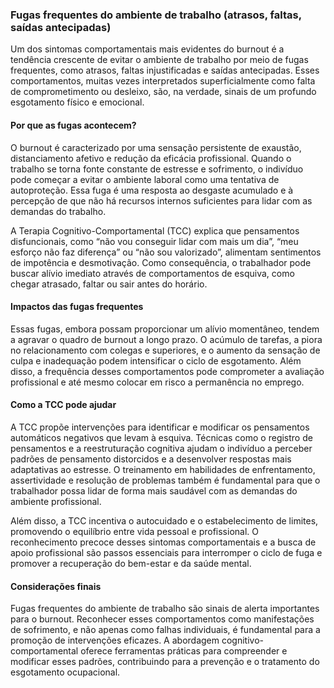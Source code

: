 
### Fugas frequentes do ambiente de trabalho (atrasos, faltas, saídas antecipadas)

Um dos sintomas comportamentais mais evidentes do burnout é a tendência crescente de evitar o ambiente de trabalho por meio de fugas frequentes, como atrasos, faltas injustificadas e saídas antecipadas. Esses comportamentos, muitas vezes interpretados superficialmente como falta de comprometimento ou desleixo, são, na verdade, sinais de um profundo esgotamento físico e emocional.

#### Por que as fugas acontecem?

O burnout é caracterizado por uma sensação persistente de exaustão, distanciamento afetivo e redução da eficácia profissional. Quando o trabalho se torna fonte constante de estresse e sofrimento, o indivíduo pode começar a evitar o ambiente laboral como uma tentativa de autoproteção. Essa fuga é uma resposta ao desgaste acumulado e à percepção de que não há recursos internos suficientes para lidar com as demandas do trabalho.

A Terapia Cognitivo-Comportamental (TCC) explica que pensamentos disfuncionais, como “não vou conseguir lidar com mais um dia”, “meu esforço não faz diferença” ou “não sou valorizado”, alimentam sentimentos de impotência e desmotivação. Como consequência, o trabalhador pode buscar alívio imediato através de comportamentos de esquiva, como chegar atrasado, faltar ou sair antes do horário.

#### Impactos das fugas frequentes

Essas fugas, embora possam proporcionar um alívio momentâneo, tendem a agravar o quadro de burnout a longo prazo. O acúmulo de tarefas, a piora no relacionamento com colegas e superiores, e o aumento da sensação de culpa e inadequação podem intensificar o ciclo de esgotamento. Além disso, a frequência desses comportamentos pode comprometer a avaliação profissional e até mesmo colocar em risco a permanência no emprego.

#### Como a TCC pode ajudar

A TCC propõe intervenções para identificar e modificar os pensamentos automáticos negativos que levam à esquiva. Técnicas como o registro de pensamentos e a reestruturação cognitiva ajudam o indivíduo a perceber padrões de pensamento distorcidos e a desenvolver respostas mais adaptativas ao estresse. O treinamento em habilidades de enfrentamento, assertividade e resolução de problemas também é fundamental para que o trabalhador possa lidar de forma mais saudável com as demandas do ambiente profissional.

Além disso, a TCC incentiva o autocuidado e o estabelecimento de limites, promovendo o equilíbrio entre vida pessoal e profissional. O reconhecimento precoce desses sintomas comportamentais e a busca de apoio profissional são passos essenciais para interromper o ciclo de fuga e promover a recuperação do bem-estar e da saúde mental.

#### Considerações finais

Fugas frequentes do ambiente de trabalho são sinais de alerta importantes para o burnout. Reconhecer esses comportamentos como manifestações de sofrimento, e não apenas como falhas individuais, é fundamental para a promoção de intervenções eficazes. A abordagem cognitivo-comportamental oferece ferramentas práticas para compreender e modificar esses padrões, contribuindo para a prevenção e o tratamento do esgotamento ocupacional.
```
